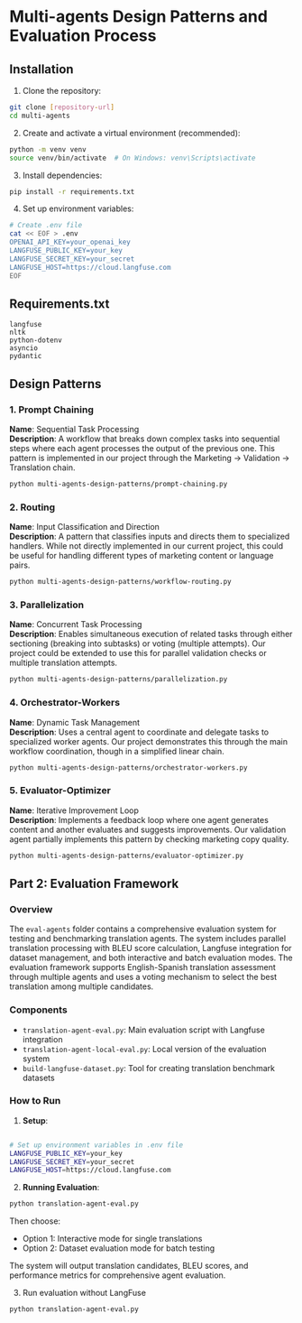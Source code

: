 # Multi-agents Design Patterns and Evaluation Process

## Installation

1. Clone the repository:
```bash
git clone [repository-url]
cd multi-agents
```

2. Create and activate a virtual environment (recommended):
```bash
python -m venv venv
source venv/bin/activate  # On Windows: venv\Scripts\activate
```

3. Install dependencies:
```bash
pip install -r requirements.txt
```

4. Set up environment variables:
```bash
# Create .env file
cat << EOF > .env
OPENAI_API_KEY=your_openai_key
LANGFUSE_PUBLIC_KEY=your_key
LANGFUSE_SECRET_KEY=your_secret
LANGFUSE_HOST=https://cloud.langfuse.com
EOF
```

## Requirements.txt
```text
langfuse
nltk
python-dotenv
asyncio
pydantic
```


## Design Patterns

### 1. Prompt Chaining
**Name**: Sequential Task Processing  
**Description**: A workflow that breaks down complex tasks into sequential steps where each agent processes the output of the previous one. This pattern is implemented in our project through the Marketing → Validation → Translation chain.

```bash
python multi-agents-design-patterns/prompt-chaining.py
```


### 2. Routing
**Name**: Input Classification and Direction  
**Description**: A pattern that classifies inputs and directs them to specialized handlers. While not directly implemented in our current project, this could be useful for handling different types of marketing content or language pairs.


```bash
python multi-agents-design-patterns/workflow-routing.py
```

### 3. Parallelization
**Name**: Concurrent Task Processing  
**Description**: Enables simultaneous execution of related tasks through either sectioning (breaking into subtasks) or voting (multiple attempts). Our project could be extended to use this for parallel validation checks or multiple translation attempts.

```bash
python multi-agents-design-patterns/parallelization.py
```

### 4. Orchestrator-Workers
**Name**: Dynamic Task Management  
**Description**: Uses a central agent to coordinate and delegate tasks to specialized worker agents. Our project demonstrates this through the main workflow coordination, though in a simplified linear chain.

```bash
python multi-agents-design-patterns/orchestrator-workers.py
```

### 5. Evaluator-Optimizer
**Name**: Iterative Improvement Loop  
**Description**: Implements a feedback loop where one agent generates content and another evaluates and suggests improvements. Our validation agent partially implements this pattern by checking marketing copy quality.

```bash
python multi-agents-design-patterns/evaluator-optimizer.py
```

## Part 2: Evaluation Framework

### Overview
The `eval-agents` folder contains a comprehensive evaluation system for testing and benchmarking translation agents. The system includes parallel translation processing with BLEU score calculation, Langfuse integration for dataset management, and both interactive and batch evaluation modes. The evaluation framework supports English-Spanish translation assessment through multiple agents and uses a voting mechanism to select the best translation among multiple candidates.

### Components
- `translation-agent-eval.py`: Main evaluation script with Langfuse integration
- `translation-agent-local-eval.py`: Local version of the evaluation system
- `build-langfuse-dataset.py`: Tool for creating translation benchmark datasets

### How to Run

1. **Setup**:
```bash

# Set up environment variables in .env file
LANGFUSE_PUBLIC_KEY=your_key
LANGFUSE_SECRET_KEY=your_secret
LANGFUSE_HOST=https://cloud.langfuse.com
```

2. **Running Evaluation**:
```bash
python translation-agent-eval.py
```
Then choose:
- Option 1: Interactive mode for single translations
- Option 2: Dataset evaluation mode for batch testing

The system will output translation candidates, BLEU scores, and performance metrics for comprehensive agent evaluation.

3. Run evaluation without LangFuse

```bash
python translation-agent-eval.py
```
